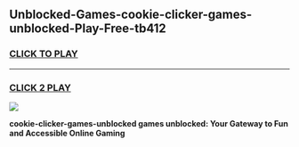 
## Unblocked-Games-cookie-clicker-games-unblocked-Play-Free-tb412
<h3>
<a href="https://premium76.site?title=cookie-clicker-games-unblocked&ref=17A">CLICK TO PLAY</a></h3>
<hr>

<h3>
<a href="https://premium76.site?title=cookie-clicker-games-unblocked&ref=17A">CLICK 2 PLAY</a>
  
</h3>

<a href="https://premium76.site?title=cookie-clicker-games-unblocked&ref=17A"><img src="https://clearcache.store/games.png"></a>


**cookie-clicker-games-unblocked games unblocked: Your Gateway to Fun and Accessible Online Gaming**
